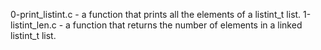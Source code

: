 0-print_listint.c - a function that prints all the elements of a listint_t list.
1-listint_len.c - a function that returns the number of elements in a linked listint_t list.
